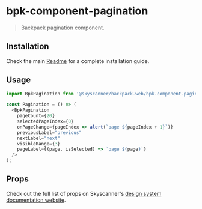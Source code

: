 # bpk-component-pagination

> Backpack pagination component.

## Installation

Check the main [Readme](https://github.com/skyscanner/backpack#usage) for a complete installation guide.

## Usage

```js
import BpkPagination from '@skyscanner/backpack-web/bpk-component-pagination';

const Pagination = () => (
  <BpkPagination
    pageCount={20}
    selectedPageIndex={0}
    onPageChange={pageIndex => alert(`page ${pageIndex + 1}`)}
    previousLabel="previous"
    nextLabel="next"
    visibleRange={3}
    pageLabel={(page, isSelected) => `page ${page}`}
  />
);
```

## Props

Check out the full list of props on Skyscanner's [design system documentation website](https://www.skyscanner.design/latest/components/pagination/web-5nr2G0qU#section-props-c7).

